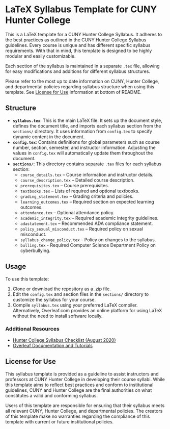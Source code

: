 # LaTeX Syllabus Template for CUNY Hunter College

This is a LaTeX template for a CUNY Hunter College Syllabus. It adheres to the best practices as outlined in the CUNY Hunter College Syllabus guidelines. Every course is unique and has different specific syllabus requirements. With that in mind, this template is designed to be highly modular and easily customizable.

Each section of the syllabus is maintained in a separate `.tex` file, allowing for easy modifications and additions for different syllabus structures. 

Please refer to the most up to date information on CUNY, Hunter College, and departmental policies regarding syllabus structure when using this template. See [License for Use](#license-for-use) information at bottom of README.

## Structure

- **`syllabus.tex`**: This is the main LaTeX file. It sets up the document style, defines the document title, and imports each syllabus section from the `sections/` directory. It uses information from `config.tex` to specify dynamic content in the document.
- **`config.tex`**: Contains definitions for global parameters such as course number, section, semester, and instructor information. Adjusting the values in `config.tex` will automatically update them throughout the document.
- **`sections/`**: This directory contains separate `.tex` files for each syllabus section:
  - `course_details.tex` – Course information and instructor details.
  - `course_description.tex` – Detailed course description.
  - `prerequisites.tex` – Course prerequisites.
  - `textbooks.tex` – Lists of required and optional textbooks.
  - `grading_statement.tex` – Grading criteria and policies.
  - `learning_outcomes.tex` – Required section on expected learning outcomes.
  - `attendance.tex` – Optional attendance policy.
  - `academic_integrity.tex` – Required academic integrity guidelines.
  - `adastatement.tex` – Recommended ADA compliance statement.
  - `policy_sexual_misconduct.tex` – Required policy on sexual misconduct.
  - `syllabus_change_policy.tex` – Policy on changes to the syllabus.
  - `bulling.tex` - Required Computer Science Department Policy on cyberbullying.
## Usage

To use this template:
1. Clone or download the repository as a .zip file.
2. Edit the `config.tex` and section files in the `sections/` directory to customize the syllabus for your course.
3. Compile `syllabus.tex` using your preferred LaTeX compiler. Alternatively, Overleaf.com provides an online platform for using LaTeX without the need to install software locally.

### Additional Resources

- [Hunter College Syllabus Checklist (August 2020)](https://www.hunter.cuny.edu/provost/repository/files/Hunter%20College%20Syllabus%20Checklist_Aug2020%20-1.pdf)
- [Overleaf Documentation and Tutorials](https://www.overleaf.com/learn)

## License for Use

This syllabus template is provided as a guideline to assist instructors and professors at CUNY Hunter College in developing their course syllabi. While this template aims to reflect best practices and conform to institutional guidelines, CUNY and Hunter College are the final authorities on what constitutes a valid and conforming syllabus.

Users of this template are responsible for ensuring that their syllabus meets all relevant CUNY, Hunter College, and departmental policies. The creators of this template make no warranties regarding the compliance of this template with current or future institutional policies.
